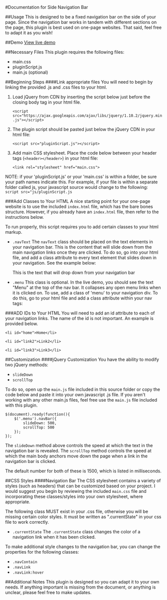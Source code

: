#Documentation for Side Navigation Bar

##Usage
This is designed to be a fixed navigation bar on the side of your page. Since the navigation bar works in tandem with different sections on the page, this plugin is best used on one-page websites. That said, feel free to adapt it as you wish!

##Demo
[View live demo](http://lhartfiel.github.io/fixednavbar/)

##Necessary Files
This plugin requires the following files:

* main.css
* pluginScript.js
* main.js (optional)

##Beginning Steps
####Link appropriate files
You will need to begin by linking the provided .js and .css files to your html.

1. Load jQuery from CDN by inserting the script below just before the closing body tag in your html file.

	```<script src="https://ajax.googleapis.com/ajax/libs/jquery/1.10.2/jquery.min.js"></script>```

2. The plugin script should be pasted just below the jQuery CDN in your html file:

	```<script src="pluginScript.js"></script>```

3. Add main CSS stylesheet. Place the code below between your header tags (`<header></header>`) in your html file:

	```<link rel="stylesheet" href="main.css">```

NOTE: if your 'pluginScript.js' or your 'main.css' is within a folder, be sure your path names indicate this. For example, if your file is within a separate folder called js, your javascript source would change to the following: ```script src="js/pluginScript.js```

###Add Classes to Your HTML
A nice starting point for your one-page website is to use the included ```index.html``` file, which has the bare bones structure. However, if you already have an ```index.html``` file, then refer to the instructions below.

To run properly, this script requires you to add certain classes to your html markup.

* `.navText`
The `navText` class should be placed on the text elements in your navigation bar. This is the content that will slide down from the main navigation links once they are clicked.
To do so, go into your html file, and add a class attribute to every text element that slides down in your navigation. See the example below:

	<p class=navText>This is the text that will drop down from your navigation bar</p>

* `.menu`
This class is optional. In the live demo, you should see the text "Menu" at the top of the nav bar. It collapses any open menu links when it is clicked on.
To use, add a class of 'menu' to your navigation div. To do this, go to your html file and add a class attribute within your nav tags:

	<nav class="menu"></nav>
 
###ADD IDs to Your HTML	
You will need to add an id attribute to each of your navigation links. The name of the id is not important. An example is provided below.

	<li id="home">Home</li>

	<li id="link2">Link2</li>

	<li id="link3">Link3</li>

##Customization
####jQuery Customization
You have the ability to modify two jQuery methods:
* ```slideDown```
* ```scrollTop```

To do so, open up the ```main.js``` file included in this source folder or copy the code below and paste it into your own javascript .js file. If you aren't working with any other main.js files, feel free use the ```main.js``` file included with this plugin. 

	
	$(document).ready(function(){
		$('.menu').navBar({
			slideDown: 500,
			scrollTop: 500
		});
	});
	

The ```slideDown``` method above controls the speed at which the text in the navigation bar is revealed.
The ```scrollTop``` method controls the speed at which the main body anchors move down the page when a link in the navigation bar is clicked.

The default number for both of these is 1500, which is listed in milliseconds.

##CSS Styles
####Navigation Bar
The CSS stylesheet contains a variety of styles (such as headers) that can be customized based on your project. I would suggest you begin by reviewing the included `main.css` file and incorporating these classes/styles into your own stylesheet, where appropriate. 

The following class MUST exist in your .css file, otherwise you will be missing certain color styles. It must be written as ".currentState" in your css file to work correctly.
* ```.currentState```
The ```.currentState``` class changes the color of a navigation link when it has been clicked.

To make additional style changes to the navigation bar, you can change the properties for the following classes:
* ```.navContain``` 
* ```.navLink``` 
* ```.navLink:hover``` 


##Additional Notes
This plugin is designed so you can adapt it to your own needs. If anything important is missing from the document, or anything is unclear, please feel free to make updates.